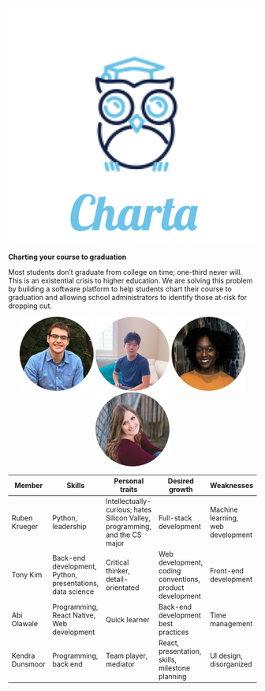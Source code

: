 <p align="center">
  <img src="imgs/Logo.png" />
</p>

**Charting your course to graduation**


Most students don’t graduate from college on time; one-third never will. This is an existential crisis to higher education. We are solving this problem by building a software platform to help students chart their course to graduation and allowing school administrators to identify those at-risk for dropping out. 


<p align="center">
  <img src="imgs/ruben.png" width="150" />
  <img src="imgs/tony.png" width="150" /> 
  <img src="imgs/abi.png" width="150" /> 
  <img src="imgs/kendra.png" width="150" /> 
</p>


| Member  | Skills  | Personal traits  | Desired growth  | Weaknesses  |
|---|---|---|---|---|
| Ruben Krueger  |  Python, leadership |  Intellectually-curious; hates Silicon Valley, programming, and the CS major |  Full-stack development |  Machine learning, web development |
|Tony Kim   |  Back-end development, Python, presentations, data science | Critical thinker, detail-orientated  |  Web development, coding conventions, product development | Front-end development|
| Abi Olawale  | Programming, React Native, Web development  | Quick learner  |  Back-end development best practices | Time management  |
| Kendra Dunsmoor  | Programming, back end | Team player, mediator  | React, presentation, skills, milestone planning  | UI design, disorganized  |
